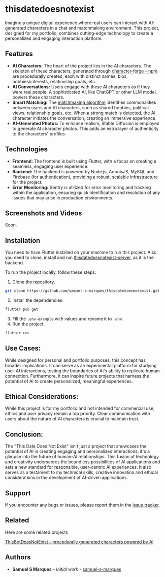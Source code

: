 # thisdatedoesnotexist

Imagine a unique digital experience where real users can interact with AI-generated characters in a chat and matchmaking environment. This project, designed for my portfolio, combines cutting-edge technology to create a personalized and engaging interaction platform.

## Features

- **AI Characters:** The heart of the project lies in the AI characters. The skeleton of these characters, generated through [character-forge - npm](https://www.npmjs.com/package/character-forge), are procedurally created, each with distinct names, bios, hobbies/interests, relationship goals, etc.
- **AI Conversations:** Users engage with these AI characters as if they were real people. A sophisticated AI, like ChatGPT or other LLM model, powers these characters.
- **Smart Matching:** The [matchmaking algorithm](https://github.com/samuel-s-marques/thisdatedoesnotexist-profile-suggester/) identifies commonalities between users and AI characters, such as shared hobbies, political views, relationship goals, etc. When a strong match is detected, the AI character initiates the conversation, creating an immersive experience.
- **AI-Generated Photos:** To enhance realism, Stable Diffusion is employed to generate AI character photos. This adds an extra layer of authenticity to the characters' profiles.

## Technologies

- **Frontend:** The frontend is built using Flutter, with a focus on creating a seamless, engaging user experience.
- **Backend:** The backend is powered by Node.js, AdonisJS, MySQL and Firebase (for authentication), providing a robust, scalable infrastructure for the project.
- **Error Monitoring:** Sentry is utilized for error monitoring and tracking within the application, ensuring quick identification and resolution of any issues that may arise in production environments.

## Screenshots and Videos

Soon.

## Installation

You need to have Flutter installed on your machine to run this project. Also, you need to clone, install and run [thisdatedoesnotexist-server](https://github.com/samuel-s-marques/thisdatedoesnotexist-server), as it is the backend.

To run the project locally, follow these steps:
1. Clone the repository.
```bash
git clone https://github.com/samuel-s-marques/thisdatedoesnotexist.git
```
2. Install the dependencies.
```bash
flutter pub get
```
3. Fill the `.env-example` with values and rename it to `.env`.
4. Run the project.
```bash
flutter run
```

## Use Cases:

While designed for personal and portfolio purposes, this concept has broader implications. It can serve as an experimental platform for studying user-AI interactions, testing the boundaries of AI's ability to replicate human connection. Furthermore, it can inspire future projects that harness the potential of AI to create personalized, meaningful experiences.

## Ethical Considerations:

While this project is for my portfolio and not intended for commercial use, ethics and user privacy remain a top priority. Clear communication with users about the nature of AI characters is crucial to maintain trust.

## Conclusion:

The "This Date Does Not Exist" isn't just a project that showcases the potential of AI in creating engaging and personalized interactions; it's a glimpse into the future of human-AI relationships. This fusion of technology and creativity underscores the boundless possibilities of AI applications and sets a new standard for responsible, user-centric AI experiences. It also serves as a testament to my technical skills, creative innovation and ethical considerations in the development of AI-driven applications.

## Support

If you encounter any bugs or issues, please report them in the [issue tracker](https://github.com/samuel-s-marques/thisdatedoesnotexist/issues).

## Related

Here are some related projects

[ThisBotDoesNotExist - procedurally generated characters powered by AI](https://github.com/samuel-s-marques/thisbotdoesnotexist)


## Authors

- **Samuel S Marques** - *Initial work* - [samuel-s-marques](https://github.com/samuel-s-marques)